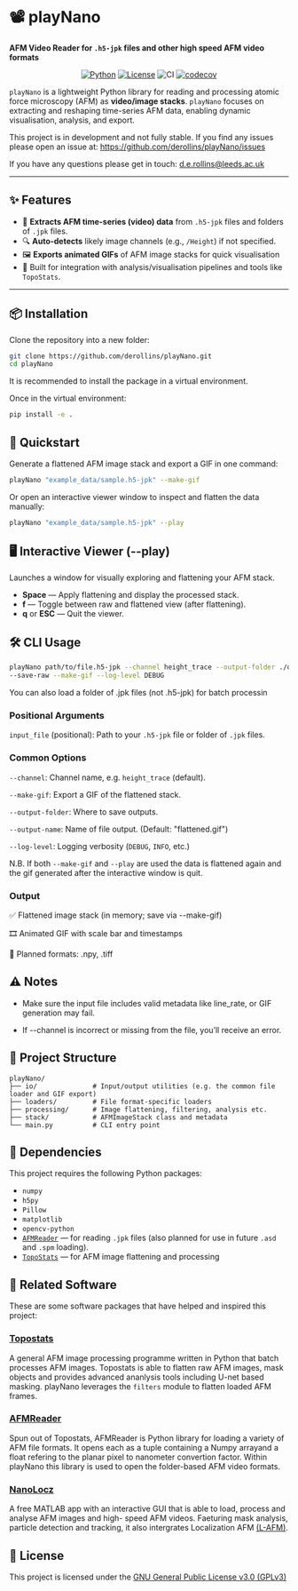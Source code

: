 # 📽️ playNano

**AFM Video Reader for `.h5-jpk` files and other high speed AFM video formats**

<div align="center">

[![Python](https://img.shields.io/badge/python-3.10%2B-blue)](https://www.python.org/)
[![License](https://img.shields.io/badge/license-GPLv3-blue)](LICENSE)
![CI](https://github.com/derollins/playNano/actions/workflows/pre-commit.yaml/badge.svg)
[![codecov](https://codecov.io/github/derollins/playNano/graph/badge.svg?token=NEV1OC12AV)](https://codecov.io/github/derollins/playNano)

</div>

`playNano` is a lightweight Python library for reading and processing atomic force microscopy (AFM)
as **video/image stacks**. `playNano` focuses on extracting and reshaping time-series AFM data,
enabling dynamic visualisation, analysis, and export.

This project is in development and not fully stable. If you find any issues please open an issue at:
<https://github.com/derollins/playNano/issues>

If you have any questions please get in touch: <d.e.rollins@leeds.ac.uk>

---

## ✨ Features

- 📂 **Extracts AFM time-series (video) data** from `.h5-jpk` files and folders of `.jpk` files.
- 🔍 **Auto-detects** likely image channels (e.g., `/Height`) if not specified.
- 🖼️ **Exports animated GIFs** of AFM image stacks for quick visualisation
- 🧠 Built for integration with analysis/visualisation pipelines and tools like `TopoStats`.

---

## 📦 Installation

Clone the repository into a new folder:

```bash
git clone https://github.com/derollins/playNano.git
cd playNano
```

It is recommended to install the package in a virtual environment.

Once in the virtual environment:

```bash
pip install -e .
```

## 🚀 Quickstart

Generate a flattened AFM image stack and export a GIF in one command:

```bash
playNano "example_data/sample.h5-jpk" --make-gif
```

Or open an interactive viewer window to inspect and flatten the data manually:

```bash
playNano "example_data/sample.h5-jpk" --play
```

## 🖥️ Interactive Viewer (--play)

Launches a window for visually exploring and flattening your AFM stack.

- **Space** — Apply flattening and display the processed stack.
- **f** — Toggle between raw and flattened view (after flattening).
- **q** or **ESC** — Quit the viewer.

## 🛠️ CLI Usage

```bash
playNano path/to/file.h5-jpk --channel height_trace --output-folder ./output
--save-raw --make-gif --log-level DEBUG
```

You can also load a folder of .jpk files (not .h5-jpk) for batch processin

### Positional Arguments

`input_file` (positional): Path to your `.h5-jpk` file or folder of `.jpk` files.

### Common Options

`--channel`: Channel name, e.g. `height_trace` (default).

`--make-gif`: Export a GIF of the flattened stack.

`--output-folder`: Where to save outputs.

`--output-name`: Name of file output. (Default: "flattened.gif")

`--log-level`: Logging verbosity (`DEBUG`, `INFO`, etc.)

N.B. If both `--make-gif` and `--play` are used the data is flattened again and the gif
generated after the interactive window is quit.

### Output

✅ Flattened image stack (in memory; save via --make-gif)

🎞️ Animated GIF with scale bar and timestamps

🧪 Planned formats: .npy, .tiff

## ⚠️ Notes

- Make sure the input file includes valid metadata like line_rate, or GIF generation may fail.

- If --channel is incorrect or missing from the file, you’ll receive an error.

## 📁 Project Structure

```text
playNano/
├── io/              # Input/output utilities (e.g. the common file loader and GIF export)
├── loaders/         # File format-specific loaders
├── processing/      # Image flattening, filtering, analysis etc.
├── stack/           # AFMImageStack class and metadata
└── main.py          # CLI entry point
```

## 🧩 Dependencies

This project requires the following Python packages:

- `numpy`
- `h5py`
- `Pillow`
- `matplotlib`
- `opencv-python`
- [`AFMReader`](https://github.com/AFM-SPM/AFMReader) — for reading `.jpk` files
    (also planned for use in future `.asd` and `.spm` loading).
- [`TopoStats`](https://github.com/AFM-SPM/TopoStats) — for AFM image flattening and processing

## 🤝 Related Software

These are some software packages that have helped and inspired this project:

### [Topostats](https://github.com/AFM-SPM/TopoStats)

A general AFM image processing programme written in Python that batch processes AFM images.
Topostats is able to flatten raw AFM images, mask objects and provides advanced ananlysis tools
including U-net based masking. playNano leverages the `filters` module to flatten loaded AFM frames.

### [AFMReader](https://github.com/AFM-SPM/AFMReader)

Spun out of Topostats, AFMReader is Python library for loading a variety of AFM file formats. It opens
each as a tuple containing a Numpy arrayand a float refering to the planar pixel to nanometer convertion
factor. Within playNano this library is used to open the folder-based AFM video formats.

### [NanoLocz](https://github.com/George-R-Heath/NanoLocz)

A free MATLAB app with an interactive GUI that is able to load, process and analyse AFM images and
high- speed AFM videos. Faeturing mask analysis, particle detection and tracking, it also
intergrates Localization  AFM [(L-AFM)](https://www.nature.com/articles/s41586-021-03551-x).

## 📜 License

This project is licensed under the [GNU General Public License v3.0 (GPLv3)](https://www.gnu.org/licenses/gpl-3.0.html)
